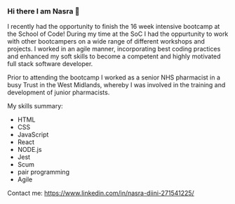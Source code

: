### Hi there I am Nasra 👋


I recently had the opportunity to finish the 16 week intensive bootcamp at the School of Code! During my time at the SoC I had the oppurtunity to work with other bootcampers on a wide range of different workshops and projects. 
I worked in an agile manner, incorporating best coding practices and enhanced my soft skills to become a competent and highly motivated full stack software developer. 

Prior to attending the bootcamp I worked as a senior NHS pharmacist in a busy Trust in the West Midlands, whereby I was involved in the training and development of junior pharmacists. 


My skills summary:

- HTML 
- CSS
- JavaScript
- React
- NODE.js
- Jest
- Scum 
- pair programming 
- Agile 



Contact me: https://www.linkedin.com/in/nasra-diini-271541225/
